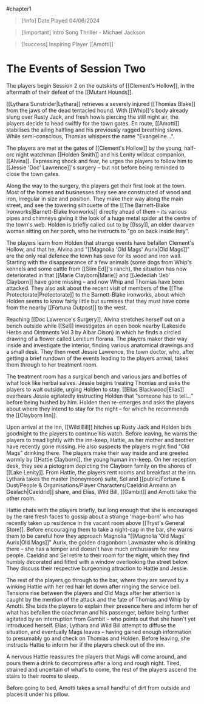 #chapter1

> [!info] Date Played
> 04/06/2024

> [!important] Intro Song
> Thriller - Michael Jackson

> [!success] Inspiring Player
> [[Amotti]]

# The Events of Session Two
The players begin Session 2 on the outskirts of [[Clement's Hollow]], in the aftermath of their defeat of the [[Mutant Hounds]].

[[Lythara Sunstrider|Lythara]] retrieves a severely injured [[Thomias Blake]] from the jaws of the dead tentacled hound. With [[Whip]]'s body already slung over Rusty Jack, and fresh howls piercing the still night air, the players decide to head swiftly for the town gates. En route, [[Amotti]] stabilises the ailing halfling and his previously ragged breathing slows. While semi-conscious, Thomias whispers the name "Evangeline...".

The players are met at the gates of [[Clement's Hollow]] by the young, half-orc night watchman [[Holden Smith]] and his Lenity wildcat companion, [[Alvina]]. Expressing shock and fear, he urges the players to follow him to [[Jessie 'Doc' Lawrence]]'s surgery – but not before being reminded to close the town gates.

Along the way to the surgery, the players get their first look at the town. Most of the homes and businesses they see are constructed of wood and iron, irregular in size and position. They make their way along the main street, and see the towering silhouette of the [[The Barnett-Blake Ironworks|Barnett-Blake Ironworks]] directly ahead of them – its various pipes and chimneys giving it the look of a huge metal spider at the centre of the town's web. Holden is briefly called out to by [[Issy]], an older dwarven woman sitting on her porch, who he instructs to "go on back inside Issy".

The players learn from Holden that strange events have befallen Clement's Hollow, and that he, Alvina and "[[Magnolia 'Old Mags' Aurix|Old Mags]]" are the only real defence the town has save for its wood and iron wall. Starting with the disappearance of a few animals (some dogs from Whip's kennels and some cattle from [[Slim Ed]]'s ranch), the situation has now deteriorated in that [[Marie Clayborn|Marie]] and [[Jedediah ‘Jeb’ Clayborn]] have gone missing – and now Whip and Thomias have been attacked. They also ask about the recent visit of members of the [[The Protectorate|Protectorate]] to the Barnett-Blake ironworks, about which Holden seems to know fairly little but surmises that they must have come from the nearby [[Fortuna Outpost]] to the west.

Reaching [[Doc Lawrence's Surgery]], Alvina stretches herself out on a bench outside while [[Sel]] investigates an open book nearby (Lakeside Herbs and Ointments Vol 3 by Albar Olson) in which he finds a circled drawing of a flower called Lenitium florana. The players maker their way inside and investigate the interior, finding various anatomical drawings and a small desk. They then meet Jessie Lawrence, the town doctor, who, after getting a brief rundown of the events leading to the players arrival, takes them through to her treatment room.

The treatment room has a surgical bench and various jars and bottles of what look like herbal salves. Jessie begins treating Thomias and asks the players to wait outside, urging Holden to stay. [[Elias Blackwood|Elias]] overhears Jessie agitatedly instructing Holden that "someone has to tell..." before being hushed by him. Holden then re-emerges and asks the players about where they intend to stay for the night – for which he recommends the [[Clayborn Inn]].

Upon arrival at the inn, [[Wild Bill]] hitches up Rusty Jack and Holden bids goodnight to the players to continue his watch. Before leaving, he warns the players to tread lightly with the inn-keep, Hattie, as her mother and brother have recently gone missing. He also suspects the players might find "Old Mags" drinking there. The players make their way inside and are greeted warmly by [[Hattie Clayborn]], the young human inn-keep. On her reception desk, they see a pictogram depicting the Clayborn family on the shores of [[Lake Lenity]]. From Hattie, the players rent rooms and breakfast at the inn. Lythara takes the master (honeymoon) suite, Sel and [[public/Fortune & Dust/People & Organisations/Player Characters/Caeldrid Àrmann an Gealach|Caeldrid]] share, and Elias, Wild Bill, [[Gambit]] and Amotti take the other room.

Hattie chats with the players briefly, but long enough that she is encouraged by the rare fresh faces to gossip about a strange 'mage-born' who has recently taken up residence in the vacant room above [[Tryst's General Store]]. Before encouraging them to take a night-cap in the bar, she warns them to be careful how they approach Magnolia "[[Magnolia 'Old Mags' Aurix|Old Mags]]" Aurix, the golden dragonborn Lawmaster who is drinking there – she has a temper and doesn't have much enthusiasm for new people. Caeldrid and Sel retire to their room for the night, which they find humbly decorated and fitted with a window overlooking the street below. They discuss their respective burgeoning attraction to Hattie and Jessie.

The rest of the players go through to the bar, where they are served by a winking Hattie with her red hair let down after ringing the service bell. Tensions rise between the players and Old Mags after her attention is caught by the mention of the attack and the fate of Thomias and Whip by Amotti. She bids the players to explain their presence here and inform her of what has befallen the coachman and his passenger, before being further agitated by an interruption from Gambit – who points out that she hasn't yet introduced herself. Elias, Lythara and Wild Bill attempt to diffuse the situation, and eventually Mags leaves – having gained enough information to presumably go and check on Thomias and Holden. Before leaving, she instructs Hattie to inform her if the players check out of the inn.

A nervous Hattie reassures the players that Mags will come around, and pours them a drink to decompress after a long and rough night. Tired, strained and uncertain of what's to come, the rest of the players ascend the stairs to their rooms to sleep.

Before going to bed, Amotti takes a small handful of dirt from outside and places it under his pillow.